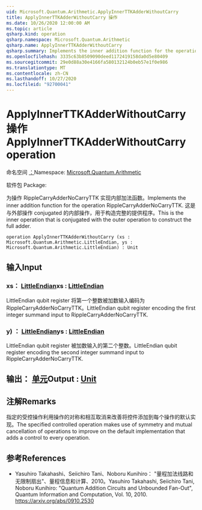 ```yaml
---
uid: Microsoft.Quantum.Arithmetic.ApplyInnerTTKAdderWithoutCarry
title: ApplyInnerTTKAdderWithoutCarry 操作
ms.date: 10/26/2020 12:00:00 AM
ms.topic: article
qsharp.kind: operation
qsharp.namespace: Microsoft.Quantum.Arithmetic
qsharp.name: ApplyInnerTTKAdderWithoutCarry
qsharp.summary: Implements the inner addition function for the operation RippleCarryAdderNoCarryTTK. This is the inner operation that is conjugated with the outer operation to construct the full adder.
ms.openlocfilehash: 3335c63b8509090deed1172419158da0d5e80409
ms.sourcegitcommit: 29e0d88a30e4166fa580132124b0eb57e1f0e986
ms.translationtype: MT
ms.contentlocale: zh-CN
ms.lasthandoff: 10/27/2020
ms.locfileid: "92700041"
---
```

# <a name="applyinnerttkadderwithoutcarry-operation"></a><span data-ttu-id="d264d-102">ApplyInnerTTKAdderWithoutCarry 操作</span><span class="sxs-lookup"><span data-stu-id="d264d-102">ApplyInnerTTKAdderWithoutCarry operation</span></span>

<span data-ttu-id="d264d-103">命名空间 [：](xref:Microsoft.Quantum.Arithmetic)</span><span class="sxs-lookup"><span data-stu-id="d264d-103">Namespace: [Microsoft.Quantum.Arithmetic](xref:Microsoft.Quantum.Arithmetic)</span></span>

<span data-ttu-id="d264d-104">软件包 [](https://nuget.org/packages/)</span><span class="sxs-lookup"><span data-stu-id="d264d-104">Package: [](https://nuget.org/packages/)</span></span>


<span data-ttu-id="d264d-105">为操作 RippleCarryAdderNoCarryTTK 实现内部加法函数。</span><span class="sxs-lookup"><span data-stu-id="d264d-105">Implements the inner addition function for the operation RippleCarryAdderNoCarryTTK.</span></span> <span data-ttu-id="d264d-106">这是与外部操作 conjugated 的内部操作，用于构造完整的提供程序。</span><span class="sxs-lookup"><span data-stu-id="d264d-106">This is the inner operation that is conjugated with the outer operation to construct the full adder.</span></span>

```qsharp
operation ApplyInnerTTKAdderWithoutCarry (xs : Microsoft.Quantum.Arithmetic.LittleEndian, ys : Microsoft.Quantum.Arithmetic.LittleEndian) : Unit
```


## <a name="input"></a><span data-ttu-id="d264d-107">输入</span><span class="sxs-lookup"><span data-stu-id="d264d-107">Input</span></span>

### <a name="xs--littleendian"></a><span data-ttu-id="d264d-108">xs： [LittleEndian](xref:Microsoft.Quantum.Arithmetic.LittleEndian)</span><span class="sxs-lookup"><span data-stu-id="d264d-108">xs : [LittleEndian](xref:Microsoft.Quantum.Arithmetic.LittleEndian)</span></span>

<span data-ttu-id="d264d-109">LittleEndian qubit register 将第一个整数被加数输入编码为 RippleCarryAdderNoCarryTTK。</span><span class="sxs-lookup"><span data-stu-id="d264d-109">LittleEndian qubit register encoding the first integer summand input to RippleCarryAdderNoCarryTTK.</span></span>


### <a name="ys--littleendian"></a><span data-ttu-id="d264d-110">y) ： [LittleEndian](xref:Microsoft.Quantum.Arithmetic.LittleEndian)</span><span class="sxs-lookup"><span data-stu-id="d264d-110">ys : [LittleEndian](xref:Microsoft.Quantum.Arithmetic.LittleEndian)</span></span>

<span data-ttu-id="d264d-111">LittleEndian qubit register 被加数输入的第二个整数。</span><span class="sxs-lookup"><span data-stu-id="d264d-111">LittleEndian qubit register encoding the second integer summand input to RippleCarryAdderNoCarryTTK.</span></span>



## <a name="output--unit"></a><span data-ttu-id="d264d-112">输出： [单元](xref:microsoft.quantum.lang-ref.unit)</span><span class="sxs-lookup"><span data-stu-id="d264d-112">Output : [Unit](xref:microsoft.quantum.lang-ref.unit)</span></span>



## <a name="remarks"></a><span data-ttu-id="d264d-113">注解</span><span class="sxs-lookup"><span data-stu-id="d264d-113">Remarks</span></span>

<span data-ttu-id="d264d-114">指定的受控操作利用操作的对称和相互取消来改善将控件添加到每个操作的默认实现。</span><span class="sxs-lookup"><span data-stu-id="d264d-114">The specified controlled operation makes use of symmetry and mutual cancellation of operations to improve on the default implementation that adds a control to every operation.</span></span>

## <a name="references"></a><span data-ttu-id="d264d-115">参考</span><span class="sxs-lookup"><span data-stu-id="d264d-115">References</span></span>

- <span data-ttu-id="d264d-116">Yasuhiro Takahashi、Seiichiro Tani、Noboru Kunihiro： "量程加法线路和无限制扇出"、量程信息和计算、2010。</span><span class="sxs-lookup"><span data-stu-id="d264d-116">Yasuhiro Takahashi, Seiichiro Tani, Noboru Kunihiro: "Quantum Addition Circuits and Unbounded Fan-Out", Quantum Information and Computation, Vol. 10, 2010.</span></span>
  https://arxiv.org/abs/0910.2530